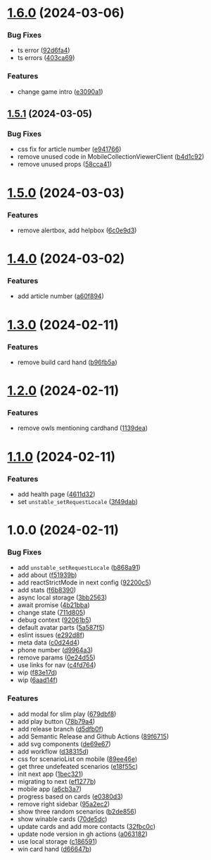 # [1.6.0](https://github.com/jennieandersson/childrens-rights/compare/v1.5.1...v1.6.0) (2024-03-06)


### Bug Fixes

* ts error ([92d6fa4](https://github.com/jennieandersson/childrens-rights/commit/92d6fa4bf389384f762e2c2d85e925e919ff095c))
* ts errors ([403ca69](https://github.com/jennieandersson/childrens-rights/commit/403ca6953f5b3c213b9fb3218ea7ab735a62884b))


### Features

* change game intro ([e3090a1](https://github.com/jennieandersson/childrens-rights/commit/e3090a1baee2241e6ab736b6fd45a8023d2ccc22))

## [1.5.1](https://github.com/jennieandersson/childrens-rights/compare/v1.5.0...v1.5.1) (2024-03-05)


### Bug Fixes

* css fix for article number ([e941766](https://github.com/jennieandersson/childrens-rights/commit/e9417664b57cb7707b92362a29ef4f070373de7e))
* remove unused code in MobileCollectionViewerClient ([b4d1c92](https://github.com/jennieandersson/childrens-rights/commit/b4d1c92f0f0a26ecd7a97d6993d7b4f8743ce5ca))
* remove unused props ([58cca41](https://github.com/jennieandersson/childrens-rights/commit/58cca4177575e9f48b538d96be4e828737ebcd72))

# [1.5.0](https://github.com/jennieandersson/childrens-rights/compare/v1.4.0...v1.5.0) (2024-03-03)


### Features

* remove alertbox, add helpbox ([6c0e9d3](https://github.com/jennieandersson/childrens-rights/commit/6c0e9d3b3f6944a952687bfb35c165b74c431cc2))

# [1.4.0](https://github.com/jennieandersson/childrens-rights/compare/v1.3.0...v1.4.0) (2024-03-02)


### Features

* add article number ([a60f894](https://github.com/jennieandersson/childrens-rights/commit/a60f894e1c525446ec17b95c1d66383cc1833a02))

# [1.3.0](https://github.com/jennieandersson/childrens-rights/compare/v1.2.0...v1.3.0) (2024-02-11)


### Features

* remove build card hand ([b96fb5a](https://github.com/jennieandersson/childrens-rights/commit/b96fb5a3aab9b5c6e8badc957e0ab9e7a6134b8e))

# [1.2.0](https://github.com/jennieandersson/childrens-rights/compare/v1.1.0...v1.2.0) (2024-02-11)


### Features

* remove owls mentioning cardhand ([1139dea](https://github.com/jennieandersson/childrens-rights/commit/1139dea8f58fd01bdbbe020d7abe1048da1c1f25))

# [1.1.0](https://github.com/jennieandersson/childrens-rights/compare/v1.0.0...v1.1.0) (2024-02-11)


### Features

* add health page ([4611d32](https://github.com/jennieandersson/childrens-rights/commit/4611d32a797073ef3ff58f995440202d21f8893e))
* set `unstable_setRequestLocale` ([3f49dab](https://github.com/jennieandersson/childrens-rights/commit/3f49dab508ff76b40514703d125b47fec9ab96f6))

# 1.0.0 (2024-02-11)


### Bug Fixes

* add `unstable_setRequestLocale` ([b868a91](https://github.com/jennieandersson/childrens-rights/commit/b868a91d6a1e55a822610ea07ffbb53c2cebe672))
* add about ([f51939b](https://github.com/jennieandersson/childrens-rights/commit/f51939b753025fb7d23927ddb15ee0bb22ace0d6))
* add reactStrictMode in next config ([92200c5](https://github.com/jennieandersson/childrens-rights/commit/92200c535587707b8c160ab99e9658d52435bc5d))
* add stats ([f6b8390](https://github.com/jennieandersson/childrens-rights/commit/f6b83904b83424a879a1086daa032236f50fe3ea))
* async local storage ([3bb2563](https://github.com/jennieandersson/childrens-rights/commit/3bb25632280863b4048bcfde7816f995eecc5010))
* await promise ([4b21bba](https://github.com/jennieandersson/childrens-rights/commit/4b21bba081e0e8424dc9162b7749da648ce298c8))
* change state ([711d805](https://github.com/jennieandersson/childrens-rights/commit/711d8050a1459881c371c902ad0197f9f26e81a4))
* debug context ([92061b5](https://github.com/jennieandersson/childrens-rights/commit/92061b5068f29d39b8ba18d86e05b40f38e99c86))
* default avatar parts ([5a587f5](https://github.com/jennieandersson/childrens-rights/commit/5a587f54870487cdc069651fec7bd8d593f309f4))
* eslint issues ([e292d8f](https://github.com/jennieandersson/childrens-rights/commit/e292d8f0e194001128b4bdb75c0d59041de41833))
* meta data ([c0d24d4](https://github.com/jennieandersson/childrens-rights/commit/c0d24d427b6d061bb03727ea8e38862b6be5fc50))
* phone number ([d9964a3](https://github.com/jennieandersson/childrens-rights/commit/d9964a38e557a4b7d07ab7c7afe6357ff105d27b))
* remove params ([0e24d55](https://github.com/jennieandersson/childrens-rights/commit/0e24d55134ff84f6692562427bde8db73acb29ce))
* use links for nav ([c4fd764](https://github.com/jennieandersson/childrens-rights/commit/c4fd764192920f1ecadc610343763c1d2329a845))
* wip ([f83e17d](https://github.com/jennieandersson/childrens-rights/commit/f83e17d424dcbe9074cf06019e2e698b04ab805a))
* wip ([6aad14f](https://github.com/jennieandersson/childrens-rights/commit/6aad14f91ef5a52e33e09cf754d998765d656acd))


### Features

* add modal for slim play ([679dbf8](https://github.com/jennieandersson/childrens-rights/commit/679dbf840705f9cc7dfc70379114235a59c417a4))
* add play button ([78b79a4](https://github.com/jennieandersson/childrens-rights/commit/78b79a443ca5a60742e7efb6863744de5d78b8fc))
* add release branch ([d5dfb0f](https://github.com/jennieandersson/childrens-rights/commit/d5dfb0fe8934f9462751338d552be5ba96610349))
* add Semantic Release and Github Actions ([89f6715](https://github.com/jennieandersson/childrens-rights/commit/89f6715a8352398ea616e81ac74610270d7c44b3))
* add svg components ([de69e67](https://github.com/jennieandersson/childrens-rights/commit/de69e67109bb8e94aa3c672217d6b1521de8ea74))
* add workflow ([d38315d](https://github.com/jennieandersson/childrens-rights/commit/d38315d708b6179a9ef673a69008dfae58d3a4ca))
* css for scenarioList on mobile ([89ee46e](https://github.com/jennieandersson/childrens-rights/commit/89ee46e6d4c2b16e761a65764fdb585fd9f74770))
* get three undefeated scenarios ([e18f55c](https://github.com/jennieandersson/childrens-rights/commit/e18f55ca29b8a05d0cbc7320d1e262391332ca7a))
* init next app ([1bec321](https://github.com/jennieandersson/childrens-rights/commit/1bec321087fb6c33d15ca44577e22e42c72de96f))
* migrating to next ([ef1277b](https://github.com/jennieandersson/childrens-rights/commit/ef1277b0b61b1ebab444eb34a60f5bb6325796c1))
* mobile app ([a6cb3a7](https://github.com/jennieandersson/childrens-rights/commit/a6cb3a70d0750bc608bea98eaf3f1d21c140ea67))
* progress based on cards ([e0380d3](https://github.com/jennieandersson/childrens-rights/commit/e0380d3fb3f65fa17844d1ca088e789df3f70b5a))
* remove right sidebar ([95a2ec2](https://github.com/jennieandersson/childrens-rights/commit/95a2ec2a7c13dd8d2458c8113729a9cb4f58cbd8))
* show three random scenarios ([b2de856](https://github.com/jennieandersson/childrens-rights/commit/b2de856d13ed2bf6900b868cd6bc7fe0ba5da9cd))
* show winable cards ([70de5dc](https://github.com/jennieandersson/childrens-rights/commit/70de5dc9ed8c041d719186744e5167baf5a30abf))
* update cards and add more contacts ([32fbc0c](https://github.com/jennieandersson/childrens-rights/commit/32fbc0c88ef5b76d88f781d5fce394037429b0c0))
* update node version in gh actions ([a063182](https://github.com/jennieandersson/childrens-rights/commit/a063182438b3d0288657779d3b2d4c4c7af2c590))
* use local storage ([c186591](https://github.com/jennieandersson/childrens-rights/commit/c18659130c1294cfbd3e62b713f1d1b5d1de7c1d))
* win card hand ([d66647b](https://github.com/jennieandersson/childrens-rights/commit/d66647b0dc13f72f29f924ae3134d552bc540557))
